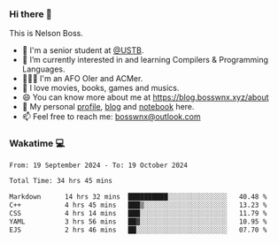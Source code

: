 ### Hi there 👋

<!--
**bosswnx/bosswnx** is a ✨ _special_ ✨ repository because its `README.md` (this file) appears on your GitHub profile.

Here are some ideas to get you started:

- 🔭 I’m currently working on ...
- 🌱 I’m currently learning ...
- 👯 I’m looking to collaborate on ...
- 🤔 I’m looking for help with ...
- 💬 Ask me about ...
- 📫 How to reach me: ...
- 😄 Pronouns: ...
- ⚡ Fun fact: ...
-->

This is Nelson Boss.

- 🏫 I'm a senior student at [@USTB](https://www.ustb.edu.cn/).
- 🌱 I’m currently interested in and learning Compilers & Programming Languages.
- 🧑🏻‍💻 I'm an AFO OIer and ACMer.
- 🥰 I love movies, books, games and musics.
- 😄 You can know more about me at https://blog.bosswnx.xyz/about
- 🔗 My personal [profile](https://bosswnx.xyz), [blog](https://blog.bosswnx.xyz) and [notebook](https://note.bosswnx.xyz) here.
- 📫 Feel free to reach me: bosswnx@outlook.com

### Wakatime 💻

<!--START_SECTION:waka-->

```txt
From: 19 September 2024 - To: 19 October 2024

Total Time: 34 hrs 45 mins

Markdown      14 hrs 32 mins  ██████████░░░░░░░░░░░░░░░   40.48 %
C++           4 hrs 45 mins   ███▒░░░░░░░░░░░░░░░░░░░░░   13.23 %
CSS           4 hrs 14 mins   ███░░░░░░░░░░░░░░░░░░░░░░   11.79 %
YAML          3 hrs 56 mins   ██▓░░░░░░░░░░░░░░░░░░░░░░   10.95 %
EJS           2 hrs 46 mins   ██░░░░░░░░░░░░░░░░░░░░░░░   07.70 %
```

<!--END_SECTION:waka-->
